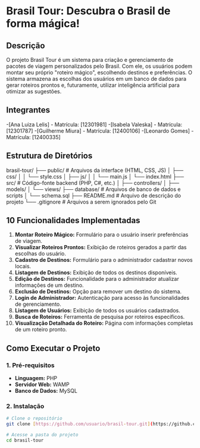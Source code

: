 # Brasil Tour: Descubra o Brasil de forma mágica!

## Descrição
O projeto Brasil Tour é um sistema para criação e gerenciamento de pacotes de viagem personalizados pelo Brasil. Com ele, os usuários podem montar seu próprio "roteiro mágico", escolhendo destinos e preferências. O sistema armazena as escolhas dos usuários em um banco de dados para gerar roteiros prontos e, futuramente, utilizar inteligência artificial para otimizar as sugestões.

## Integrantes
-[Ana Luiza Lelis] - Matrícula: [12301981]
-[Isabela Valeska] - Matrícula: [12301787]
-[Guilherme Miura] - Matrícula: [12400106]
-[Leonardo Gomes] - Matrícula: [12400335]

## Estrutura de Diretórios
brasil-tour/
├── public/                 # Arquivos da interface (HTML, CSS, JS)
│   ├── css/
│   │   └── style.css
│   ├── js/
│   │   └── main.js
│   └── index.html
├── src/                    # Código-fonte backend (PHP, C#, etc.)
│   ├── controllers/
│   ├── models/
│   └── views/
├── database/               # Arquivos de banco de dados e scripts
│   └── schema.sql
├── README.md               # Arquivo de descrição do projeto
└── .gitignore              # Arquivos a serem ignorados pelo Git

## 10 Funcionalidades Implementadas

1.  **Montar Roteiro Mágico:** Formulário para o usuário inserir preferências de viagem.
2.  **Visualizar Roteiros Prontos:** Exibição de roteiros gerados a partir das escolhas do usuário.
3.  **Cadastro de Destinos:** Formulário para o administrador cadastrar novos locais.
4.  **Listagem de Destinos:** Exibição de todos os destinos disponíveis.
5.  **Edição de Destinos:** Funcionalidade para o administrador atualizar informações de um destino.
6.  **Exclusão de Destinos:** Opção para remover um destino do sistema.
7.  **Login de Administrador:** Autenticação para acesso às funcionalidades de gerenciamento.
8.  **Listagem de Usuários:** Exibição de todos os usuários cadastrados.
9.  **Busca de Roteiros:** Ferramenta de pesquisa por roteiros específicos.
10. **Visualização Detalhada do Roteiro:** Página com informações completas de um roteiro pronto.

## Como Executar o Projeto

### 1. Pré-requisitos
- **Linguagem:** PHP
- **Servidor Web:** WAMP 
- **Banco de Dados:** MySQL 

### 2. Instalação
```bash
# Clone o repositório
git clone [https://github.com/usuario/brasil-tour.git](https://github.com/usuario/brasil-tour.git)

# Acesse a pasta do projeto
cd brasil-tour
